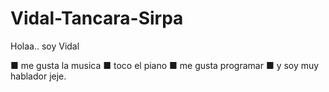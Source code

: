 # Vidal-Tancara-Sirpa
Holaa.. soy Vidal

■ me gusta la musica 
■ toco el piano 
■ me gusta programar
■ y soy muy hablador jeje.
